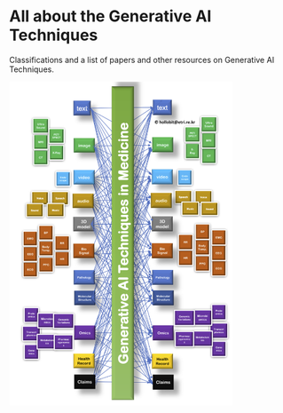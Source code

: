 # All about the Generative AI Techniques

Classifications and a list of papers and other resources on Generative AI Techniques. 

<img src="GAIT-classification.png" width="80%">
